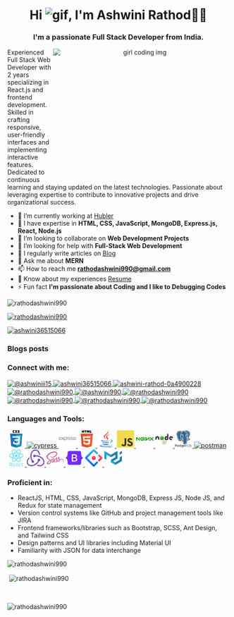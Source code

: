 <h1 align="center">
  Hi <img src="https://raw.githubusercontent.com/MartinHeinz/MartinHeinz/master/wave.gif" width="30px" alt="gif">, I'm Ashwini Rathod👩‍💻
</h1>
<h3 align="center">I'm a passionate Full Stack Developer from India.</h3>

<p align="center">
  <img align="right" src="https://miro.medium.com/max/1600/0*K2WLMTExLyida7OR.gif" width="400" height="300" alt="girl coding img">
</p>

<p>
  Experienced Full Stack Web Developer with 2 years specializing in React.js and frontend development. Skilled in crafting responsive, user-friendly interfaces and implementing interactive features. Dedicated to continuous learning and staying updated on the latest technologies. Passionate about leveraging expertise to contribute to innovative projects and drive organizational success.
</p>

- 🔭 I’m currently working at [Hubler](https://www.hubbler.app/)
- 🌱 I have expertise in **HTML, CSS, JavaScript, MongoDB, Express.js, React, Node.js**
- 👯 I’m looking to collaborate on **Web Development Projects**
- 🤝 I’m looking for help with **Full-Stack Web Development**
- 📝 I regularly write articles on [Blog](https://medium.com/@rathodashwini990/we-created-a-lybrate-com-clone-in-6-days-913dfd79d57)
- 💬 Ask me about **MERN**
- 📫 How to reach me **rathodashwini990@gmail.com**
- 📄 Know about my experiences [Resume](https://drive.google.com/file/d/1BpSfCUeR9OKqG8sdLIBedccbZCHYjwYN/view?usp=sharing)
- ⚡ Fun fact **I'm passionate about Coding and I like to Debugging Codes**

<p align="left"> 
  <img src="https://komarev.com/ghpvc/?username=rathodashwini990&label=Profile%20views&color=0e75b6&style=flat" alt="rathodashwini990" />
</p>

<p align="left"> 
  <a href="https://github.com/ryo-ma/github-profile-trophy">
    <img src="https://github-profile-trophy.vercel.app/?username=rathodashwini990" alt="rathodashwini990" />
  </a>
</p>

<p align="left"> 
  <a href="https://twitter.com/ashwini36515066" target="blank">
    <img src="https://img.shields.io/twitter/follow/ashwini36515066?logo=twitter&style=for-the-badge" alt="ashwini36515066" />
  </a> 
</p>

### Blogs posts
<!-- BLOG-POST-LIST:START -->
<!-- BLOG-POST-LIST:END -->

<h3 align="left">Connect with me:</h3>
<p align="left">
  <a href="https://codepen.io/@ashwiniii15" target="blank">
    <img align="center" src="https://raw.githubusercontent.com/rahuldkjain/github-profile-readme-generator/master/src/images/icons/Social/codepen.svg" alt="@ashwiniii15" height="30" width="40" />
  </a>
  <a href="https://twitter.com/ashwini36515066" target="blank">
    <img align="center" src="https://raw.githubusercontent.com/rahuldkjain/github-profile-readme-generator/master/src/images/icons/Social/twitter.svg" alt="ashwini36515066" height="30" width="40" />
  </a>
  <a href="https://linkedin.com/in/ashwini-rathod-0a4900228" target="blank">
    <img align="center" src="https://raw.githubusercontent.com/rahuldkjain/github-profile-readme-generator/master/src/images/icons/Social/linked-in-alt.svg" alt="ashwini-rathod-0a4900228" height="30" width="40" />
  </a>
  <a href="https://codesandbox.com/@rathodashwini990" target="blank">
    <img align="center" src="https://raw.githubusercontent.com/rahuldkjain/github-profile-readme-generator/master/src/images/icons/Social/codesandbox.svg" alt="@rathodashwini990" height="30" width="40" />
  </a>
  <a href="https://hashnode.com/@ashwini990" target="blank">
    <img align="center" src="https://raw.githubusercontent.com/rahuldkjain/github-profile-readme-generator/master/src/images/icons/Social/hashnode.svg" alt="@ashwini990" height="30" width="40" />
  </a>
  <a href="https://medium.com/@rathodashwini990" target="blank">
    <img align="center" src="https://raw.githubusercontent.com/rahuldkjain/github-profile-readme-generator/master/src/images/icons/Social/medium.svg" alt="@rathodashwini990" height="30" width="40" />
  </a>
  <a href="https://www.hackerrank.com/@rathodashwini990" target="blank">
    <img align="center" src="https://raw.githubusercontent.com/rahuldkjain/github-profile-readme-generator/master/src/images/icons/Social/hackerrank.svg" alt="@rathodashwini990" height="30" width="40" />
  </a>
  <a href="https://www.leetcode.com/@rathodashwini990" target="blank">
    <img align="center" src="https://raw.githubusercontent.com/rahuldkjain/github-profile-readme-generator/master/src/images/icons/Social/leet-code.svg" alt="@rathodashwini990" height="30" width="40" />
  </a>
  <a href="https://www.hackerearth.com/@rathodashwini990" target="blank">
    <img align="center" src="https://raw.githubusercontent.com/rahuldkjain/github-profile-readme-generator/master/src/images/icons/Social/hackerearth.svg" alt="@rathodashwini990" height="30" width="40" />
  </a>
</p>

<h3 align="left">Languages and Tools:</h3>
<p align="left"> 
  <a href="https://www.w3schools.com/css/" target="_blank" rel="noreferrer"> 
    <img src="https://raw.githubusercontent.com/devicons/devicon/master/icons/css3/css3-original-wordmark.svg" alt="css3" width="40" height="40"/> 
  </a> 
  <a href="https://www.cypress.io" target="_blank" rel="noreferrer"> 
    <img src="https://raw.githubusercontent.com/simple-icons/simple-icons/6e46ec1fc23b60c8fd0d2f2ff46db82e16dbd75f/icons/cypress.svg" alt="cypress" width="40" height="40"/> 
  </a> 
  <a href="https://expressjs.com" target="_blank" rel="noreferrer"> 
    <img src="https://raw.githubusercontent.com/devicons/devicon/master/icons/express/express-original-wordmark.svg" alt="express" width="40" height="40"/> 
  </a> 
  <a href="https://www.w3.org/html/" target="_blank" rel="noreferrer"> 
    <img src="https://raw.githubusercontent.com/devicons/devicon/master/icons/html5/html5-original-wordmark.svg" alt="html5" width="40" height="40"/> 
  </a> 
  <a href="https://www.java.com" target="_blank" rel="noreferrer"> 
    <img src="https://raw.githubusercontent.com/devicons/devicon/master/icons/java/java-original.svg" alt="java" width="40" height="40"/> 
  </a> 
  <a href="https://developer.mozilla.org/en-US/docs/Web/JavaScript" target="_blank" rel="noreferrer"> 
    <img src="https://raw.githubusercontent.com/devicons/devicon/master/icons/javascript/javascript-original.svg" alt="javascript" width="40" height="40"/> 
  </a>  
  <a href="https://www.nginx.com" target="_blank" rel="noreferrer"> 
    <img src="https://raw.githubusercontent.com/devicons/devicon/master/icons/nginx/nginx-original.svg" alt="nginx" width="40" height="40"/> 
  </a> 
  <a href="https://nodejs.org" target="_blank" rel="noreferrer"> 
    <img src="https://raw.githubusercontent.com/devicons/devicon/master/icons/nodejs/nodejs-original-wordmark.svg" alt="nodejs" width="40" height="40"/> 
  </a>
  <a href="https://www.postgresql.org" target="_blank" rel="noreferrer"> 
    <img src="https://raw.githubusercontent.com/devicons/devicon/master/icons/postgresql/postgresql-original-wordmark.svg" alt="postgresql" width="40" height="40"/> 
  </a> 
  <a href="https://postman.com" target="_blank" rel="noreferrer"> 
    <img src="https://www.vectorlogo.zone/logos/getpostman/getpostman-icon.svg" alt="postman" width="40" height="40"/> 
  </a> 
  <a href="https://reactjs.org/" target="_blank" rel="noreferrer"> 
    <img src="https://raw.githubusercontent.com/devicons/devicon/master/icons/react/react-original-wordmark.svg" alt="react" width="40" height="40"/> 
  </a> 
  <a href="https://redux.js.org" target="_blank" rel="noreferrer"> 
    <img src="https://raw.githubusercontent.com/devicons/devicon/master/icons/redux/redux-original.svg" alt="redux" width="40" height="40"/> 
  </a> 
  <a href="https://sass-lang.com" target="_blank" rel="noreferrer"> 
    <img src="https://raw.githubusercontent.com/devicons/devicon/master/icons/sass/sass-original.svg" alt="sass" width="40" height="40"/> 
  </a>
  <a href="https://bootstrap.com" target="_blank" rel="noreferrer"> 
    <img src="https://raw.githubusercontent.com/devicons/devicon/master/icons/bootstrap/bootstrap-plain.svg" alt="bootstrap" width="40" height="40"/> 
  </a>
  <a href="https://ant.design" target="_blank" rel="noreferrer"> 
    <img src="https://raw.githubusercontent.com/devicons/devicon/master/icons/antdesign/antdesign-original.svg" alt="ant design" width="40" height="40"/> 
  </a>
  <a href="https://mui.com" target="_blank" rel="noreferrer"> 
    <img src="https://raw.githubusercontent.com/devicons/devicon/master/icons/materialui/materialui-original.svg" alt="material ui" width="40" height="40"/> 
  </a>
</p>

<h3 align="left">Proficient in:</h3>
<ul>
  <li>ReactJS, HTML, CSS, JavaScript, MongoDB, Express JS, Node JS, and Redux for state management</li>
  <li>Version control systems like GitHub and project management tools like JIRA</li>
  <li>Frontend frameworks/libraries such as Bootstrap, SCSS, Ant Design, and Tailwind CSS</li>
  <li>Design patterns and UI libraries including Material UI</li>
  <li>Familiarity with JSON for data interchange</li>
</ul>

<p>
  <img align="left" src="https://github-readme-stats.vercel.app/api/top-langs?username=rathodashwini990&show_icons=true&locale=en&layout=compact" alt="rathodashwini990" />
</p>
<br/>
<p>
  &nbsp;<img align="center" src="https://github-readme-stats.vercel.app/api?username=rathodashwini990&show_icons=true&locale=en" alt="rathodashwini990" />
</p>
<br/>
<p>
  <img align="center" src="https://github-readme-streak-stats.herokuapp.com/?user=rathodashwini990&" alt="rathodashwini990" />
</p>
<br/>

<!-- <a href="https://github.com/rathodashwini990/github-readme-activity-graph"><img alt="Ashwini Rathod's Activity Graph" src="https://activity-graph.herokuapp.com/graph?username=rathodashwini990&bg_color=0D1117&color=5BCDEC&line=5BCDEC&point=FFFFFF&hide_border=true" /></a> -->
